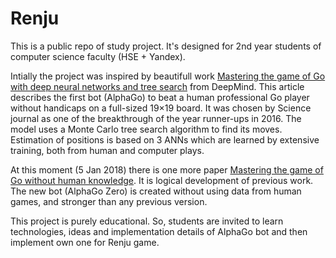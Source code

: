 # Renju

This is a public repo of study project. It's designed for 2nd year students of computer science faculty (HSE + Yandex).

Intially the project was inspired by beautifull work [Mastering the game of Go with deep neural networks and tree search](AlphaGo.pdf) from DeepMind. This article describes the first bot (AlphaGo) to beat a human professional Go player without handicaps on a full-sized 19×19 board. It was chosen by Science journal as one of the breakthrough of the year runner-ups in 2016. The model uses a Monte Carlo tree search algorithm to find its moves. Estimation of positions is based on 3 ANNs which are learned by extensive training, both from human and computer plays.

At this moment (5 Jan 2018) there is one more paper [Mastering the game of Go without human knowledge](AlphaGoZero.pdf). It is logical development of previous work. The new bot (AlphaGo Zero) is created without using data from human games, and stronger than any previous version.

This project is purely educational. So, students are invited to learn technologies, ideas and implementation details of AlphaGo bot and then implement own one for Renju game.
